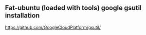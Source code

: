 Fat-ubuntu (loaded with tools) google gsutil installation
---

https://github.com/GoogleCloudPlatform/gsutil/

